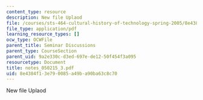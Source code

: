 ```yaml
---
content_type: resource
description: New file Uplaod
file: /courses/sts-464-cultural-history-of-technology-spring-2005/8e4384f13e790085a49ba90ba63c8c70_notes_050215_3.pdf
file_type: application/pdf
learning_resource_types: []
ocw_type: OCWFile
parent_title: Seminar Discussions
parent_type: CourseSection
parent_uid: 9a2e330c-d3ed-697e-de12-50f454f3a095
resourcetype: Document
title: notes_050215_3.pdf
uid: 8e4384f1-3e79-0085-a49b-a90ba63c8c70
---
```

New file Uplaod

